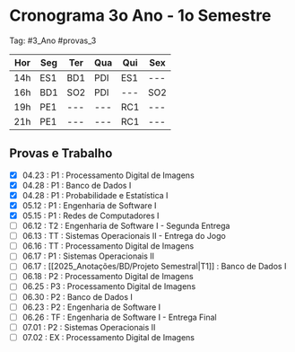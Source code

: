 # Cronograma 3o Ano - 1o Semestre

Tag: #3_Ano #provas_3

| Hor | Seg | Ter | Qua | Qui | Sex |
| --- | --- | --- | --- | --- | --- |
| 14h | ES1 | BD1 | PDI | ES1 | --- |
| 16h | BD1 | SO2 | PDI | --- | SO2 |
| 19h | PE1 | --- | --- | RC1 | --- |
| 21h | PE1 | --- | --- | RC1 | --- |

## **Provas e Trabalho**

- [x] 04.23 : P1 : Processamento Digital de Imagens
- [x] 04.28 : P1 : Banco de Dados I
- [x] 04.28 : P1 : Probabilidade e Estatística I
- [x] 05.12 : P1 : Engenharia de Software I
- [x] 05.15 : P1 : Redes de Computadores I
- [ ] 06.12 : T2 : Engenharia de Software I - Segunda Entrega
- [ ] 06.13 : TT : Sistemas Operacionais II - Entrega do Jogo
- [ ] 06.16 : TT : Processamento Digital de Imagens
- [ ] 06.17 : P1 : Sistemas Operacionais II
- [ ] 06.17 : [[2025_Anotações/BD/Projeto Semestral|T1]] : Banco de Dados I
- [ ] 06.18 : P2 : Processamento Digital de Imagens
- [ ] 06.25 : P3 : Processamento Digital de Imagens
- [ ] 06.30 : P2 : Banco de Dados I
- [ ] 06.23 : P2 : Engenharia de Software I
- [ ] 06.26 : TF : Engenharia de Software I - Entrega Final
- [ ] 07.01 : P2 : Sistemas Operacionais II
- [ ] 07.02 : EX : Processamento Digital de Imagens